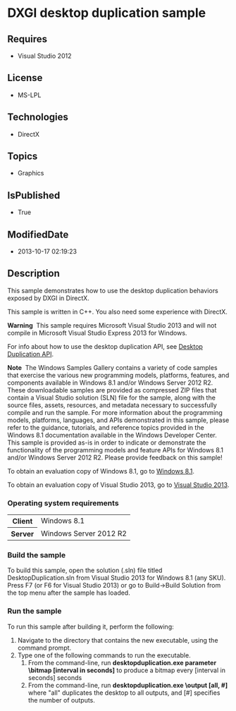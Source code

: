 # DXGI desktop duplication sample
## Requires
* Visual Studio 2012
## License
* MS-LPL
## Technologies
* DirectX
## Topics
* Graphics
## IsPublished
* True
## ModifiedDate
* 2013-10-17 02:19:23
## Description

<div id="mainSection">
<p>This sample demonstrates how to use the desktop duplication behaviors exposed by DXGI in DirectX.
</p>
<p>This sample is written in C&#43;&#43;. You also need some experience with DirectX.</p>
<p class="note"><b>Warning</b>&nbsp;&nbsp;This sample requires Microsoft Visual Studio&nbsp;2013 and will not compile in Microsoft Visual Studio Express&nbsp;2013 for Windows.</p>
<p>For info about how to use the desktop duplication API, see <a href="http://msdn.microsoft.com/en-us/library/windows/desktop/hh404487">
Desktop Duplication API</a>.</p>
<p class="note"><b>Note</b>&nbsp;&nbsp;The Windows Samples Gallery contains a variety of code samples that exercise the various new programming models, platforms, features, and components available in Windows&nbsp;8.1 and/or Windows Server&nbsp;2012&nbsp;R2. These downloadable samples
 are provided as compressed ZIP files that contain a Visual Studio solution (SLN) file for the sample, along with the source files, assets, resources, and metadata necessary to successfully compile and run the sample. For more information about the programming
 models, platforms, languages, and APIs demonstrated in this sample, please refer to the guidance, tutorials, and reference topics provided in the Windows&nbsp;8.1 documentation available in the Windows Developer Center. This sample is provided as-is in order to
 indicate or demonstrate the functionality of the programming models and feature APIs for Windows&nbsp;8.1 and/or Windows Server&nbsp;2012&nbsp;R2. Please provide feedback on this sample!</p>
<p>To obtain an evaluation copy of Windows&nbsp;8.1, go to <a href="http://go.microsoft.com/fwlink/p/?linkid=301696">
Windows&nbsp;8.1</a>.</p>
<p>To obtain an evaluation copy of Visual Studio&nbsp;2013, go to <a href="http://go.microsoft.com/fwlink/p/?linkid=301697">
Visual Studio&nbsp;2013</a>.</p>
<h3>Operating system requirements</h3>
<table>
<tbody>
<tr>
<th>Client</th>
<td><dt>Windows&nbsp;8.1 </dt></td>
</tr>
<tr>
<th>Server</th>
<td><dt>Windows Server&nbsp;2012&nbsp;R2 </dt></td>
</tr>
</tbody>
</table>
<h3>Build the sample</h3>
<p>To build this sample, open the solution (.sln) file titled DesktopDuplication.sln from Visual Studio&nbsp;2013 for Windows&nbsp;8.1 (any SKU). Press F7 (or F6 for Visual Studio&nbsp;2013) or go to Build-&gt;Build Solution from the top menu after the sample has loaded.</p>
<h3>Run the sample</h3>
<p>To run this sample after building it, perform the following:</p>
<ol>
<li>Navigate to the directory that contains the new executable, using the command prompt.
</li><li>Type one of the following commands to run the executable.
<ol>
<li>From the command-line, run <b>desktopduplication.exe parameter \bitmap [interval in seconds]</b> to produce a bitmap every [interval in seconds] seconds
</li><li>From the command-line, run <b>desktopduplication.exe \output [all, #]</b> where &quot;all&quot; duplicates the desktop to all outputs, and [#] specifies the number of outputs.
</li></ol>
</li></ol>
</div>
